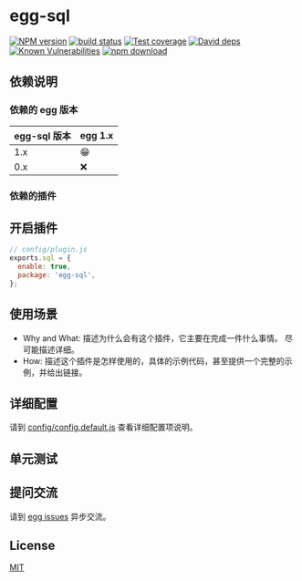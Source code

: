 # egg-sql

[![NPM version][npm-image]][npm-url]
[![build status][travis-image]][travis-url]
[![Test coverage][codecov-image]][codecov-url]
[![David deps][david-image]][david-url]
[![Known Vulnerabilities][snyk-image]][snyk-url]
[![npm download][download-image]][download-url]

[npm-image]: https://img.shields.io/npm/v/egg-sql.svg?style=flat-square
[npm-url]: https://npmjs.org/package/egg-sql
[travis-image]: https://img.shields.io/travis/eggjs/egg-sql.svg?style=flat-square
[travis-url]: https://travis-ci.org/eggjs/egg-sql
[codecov-image]: https://img.shields.io/codecov/c/github/eggjs/egg-sql.svg?style=flat-square
[codecov-url]: https://codecov.io/github/eggjs/egg-sql?branch=master
[david-image]: https://img.shields.io/david/eggjs/egg-sql.svg?style=flat-square
[david-url]: https://david-dm.org/eggjs/egg-sql
[snyk-image]: https://snyk.io/test/npm/egg-sql/badge.svg?style=flat-square
[snyk-url]: https://snyk.io/test/npm/egg-sql
[download-image]: https://img.shields.io/npm/dm/egg-sql.svg?style=flat-square
[download-url]: https://npmjs.org/package/egg-sql

<!--
Description here.
-->

## 依赖说明

### 依赖的 egg 版本

egg-sql 版本 | egg 1.x
--- | ---
1.x | 😁
0.x | ❌

### 依赖的插件
<!--

如果有依赖其它插件，请在这里特别说明。如

- security
- multipart

-->

## 开启插件

```js
// config/plugin.js
exports.sql = {
  enable: true,
  package: 'egg-sql',
};
```

## 使用场景

- Why and What: 描述为什么会有这个插件，它主要在完成一件什么事情。
尽可能描述详细。
- How: 描述这个插件是怎样使用的，具体的示例代码，甚至提供一个完整的示例，并给出链接。

## 详细配置

请到 [config/config.default.js](config/config.default.js) 查看详细配置项说明。

## 单元测试

<!-- 描述如何在单元测试中使用此插件，例如 schedule 如何触发。无则省略。-->

## 提问交流

请到 [egg issues](https://github.com/eggjs/egg/issues) 异步交流。

## License

[MIT](LICENSE)
